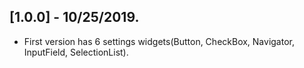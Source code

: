 ## [1.0.0] - 10/25/2019.

*  First version has 6 settings widgets(Button, CheckBox, Navigator, InputField, SelectionList).
